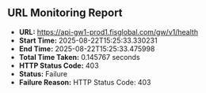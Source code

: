 ## URL Monitoring Report

- **URL:** https://api-gw1-prod1.fisglobal.com/gw/v1/health
- **Start Time:** 2025-08-22T15:25:33.330231
- **End Time:** 2025-08-22T15:25:33.475998
- **Total Time Taken:** 0.145767 seconds
- **HTTP Status Code:** 403
- **Status:** Failure
- **Failure Reason:** HTTP Status Code: 403
